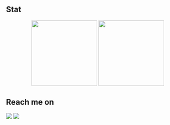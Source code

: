 ## Stat
<div align="center">
  <img height="180em" src="https://github-readme-stats-eight-theta.vercel.app/api?username=cahyoarissabarno&show_icons=true&theme=algolia&include_all_commits=true&count_private=true"/>
  <img height="180em" src="https://github-readme-stats-eight-theta.vercel.app/api/top-langs/?username=cahyoarissabarno&layout=compact&langs_count=8&theme=algolia"/>
</div>

## Reach me on
<a href = "mailto:cahyoarissabarno@gmail.com"><img src="https://img.shields.io/badge/gmail-%23EA4335.svg?&style=for-the-badge&logo=gmail&logoColor=white" /></a>
<a href = "https://www.linkedin.com/in/cahyo-arissabarno/"><img src="https://img.shields.io/badge/linkedin-%230A66C2.svg?&style=for-the-badge&logo=linkedin&logoColor=white" /></a>


